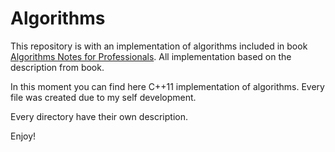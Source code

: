 # Algorithms
This repository is with an implementation of algorithms included in book
[Algorithms Notes for Professionals](https://goalkicker.com/AlgorithmsBook/).
All implementation based on the description from book.  

In this moment you can find here C++11 implementation of algorithms.
Every file was created due to my self development.

Every directory have their own description.

Enjoy! 
